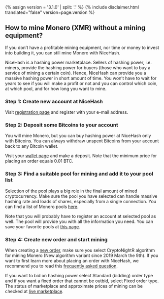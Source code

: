 {% assign version = '3.1.0' | split: '.' %}
{% include disclaimer.html translated="false" version=page.version %}
## How to mine Monero (XMR) without a mining equipment?

If you don’t have a profitable mining equipment, nor time or
money to invest into building it, you can still mine Monero with NiceHash.

NiceHash is a hashing power marketplace. Sellers of hashing
power, i.e. miners, provide the hashing power for buyers (those who want to buy
a service of mining a certain coin). Hence, NiceHash can provide you a massive
hashing power in short amount of time. You won’t have to wait for years to see
if you will make a profit or not and you can control which coin, at which pool,
and for how long you want to mine.

### **Step 1:** Create new account at NiceHash

Visit [registration
page](https://www.nicehash.com/?p=register) and register with your e-mail address.

### **Step 2:** Deposit some Bitcoins to your account

You will mine Monero, but you can buy hashing power at
NiceHash only with Bitcoins. You can always withdraw unspent Bitcoins from your
account back to any Bitcoin wallet.

Visit your [wallet
page](https://www.nicehash.com/?p=wallet) and make a deposit. Note that the minimum price for placing an order
equals 0.01 BTC.

### **Step 3:** Find a suitable pool for mining and add it to your pool list

Selection of the pool plays a big role in the final amount
of mined cryptocurrency. Make sure the pool you have selected can handle
massive hashing rate and loads of shares, especially from a single connection.
You can find a list of Monero pools [here](https://bitcointalk.org/index.php?topic=583449.0).

Note that you will probably have to register an account at
selected pool as well. The pool will provide you with all the information you need.
You can save your favorite pools at [this page](https://www.nicehash.com/?p=managepools).

### **Step 4:** Create new order and start mining

When creating a [new order](https://www.nicehash.com/?p=orders&new), make sure you
select CryptoNightR algorithm for mining Monero (New algorithm variant since 2019 March the 9th). If you want to first learn more
about placing an order with NiceHash, we recommend you to read this [frequently asked question](https://www.nicehash.com/?p=faq#faqb0).

If you want to bid on
hashing power select Standard (bidding) order type and if you want a fixed
order that cannot be outbid, select Fixed order type. The status of marketplace
and approximate prices of mining can be checked at [live marketplace](https://www.nicehash.com/index.jsp?p=orders). 